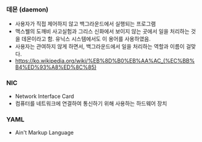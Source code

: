 ### 데몬 (daemon)
- 사용자가 직접 제어하지 않고 백그라운드에서 실행되는 프로그램
- 맥스웰의 도깨비 사고실험과 그리스 신화에서 보이지 않는 곳에서 일을 처리하는 것을 데몬이라고 함. 유닉스 시스템에서도 이 용어를 사용하였음. 
- 사용자는 관여하지 않게 하면서, 백그라운드에서 일을 처리하는 역할과 이름이 걸맞다. 
- https://ko.wikipedia.org/wiki/%EB%8D%B0%EB%AA%AC_(%EC%BB%B4%ED%93%A8%ED%8C%85)

### NIC 
- Network Interface Card
- 컴퓨터를 네트워크에 연결하여 통신하기 위해 사용하는 하드웨어 장치

### YAML
- Ain't Markup Language